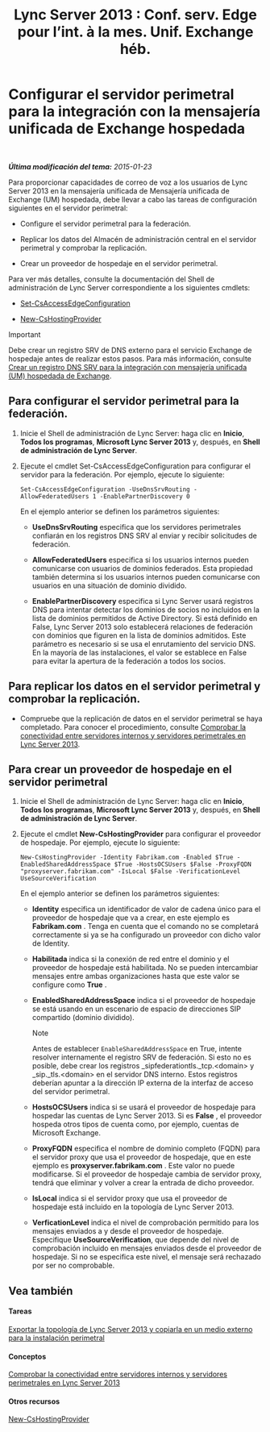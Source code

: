 ﻿---
title: "Lync Server 2013 : Conf. serv. Edge pour l’int. à la mes. Unif. Exchange héb."
TOCTitle: Configurar el servidor perimetral para la integración con la mensajería unificada de Exchange hospedada
ms:assetid: ede3f2f9-f412-418e-a705-8d8ec98176c5
ms:mtpsurl: https://technet.microsoft.com/es-es/library/Gg399075(v=OCS.15)
ms:contentKeyID: 48277085
ms.date: 01/07/2017
mtps_version: v=OCS.15
ms.translationtype: HT
---

# Configurar el servidor perimetral para la integración con la mensajería unificada de Exchange hospedada

 

_**Última modificación del tema:** 2015-01-23_

Para proporcionar capacidades de correo de voz a los usuarios de Lync Server 2013 en la mensajería unificada de Mensajería unificada de Exchange (UM) hospedada, debe llevar a cabo las tareas de configuración siguientes en el servidor perimetral:

  - Configure el servidor perimetral para la federación.

  - Replicar los datos del Almacén de administración central en el servidor perimetral y comprobar la replicación.

  - Crear un proveedor de hospedaje en el servidor perimetral.

Para ver más detalles, consulte la documentación del Shell de administración de Lync Server correspondiente a los siguientes cmdlets:

  - [Set-CsAccessEdgeConfiguration](https://docs.microsoft.com/en-us/powershell/module/skype/Set-CsAccessEdgeConfiguration)

  - [New-CsHostingProvider](https://docs.microsoft.com/en-us/powershell/module/skype/New-CsHostingProvider)

> [!IMPORTANT]  
> Debe crear un registro SRV de DNS externo para el servicio Exchange de hospedaje antes de realizar estos pasos. Para más información, consulte <a href="lync-server-2013-create-a-dns-srv-record-for-integration-with-hosted-exchange-um.md">Crear un registro DNS SRV para la integración con mensajería unificada (UM) hospedada de Exchange</a>.



## Para configurar el servidor perimetral para la federación.

1.  Inicie el Shell de administración de Lync Server: haga clic en **Inicio**, **Todos los programas**, **Microsoft Lync Server 2013** y, después, en **Shell de administración de Lync Server**.

2.  Ejecute el cmdlet Set-CsAccessEdgeConfiguration para configurar el servidor para la federación. Por ejemplo, ejecute lo siguiente:
    
        Set-CsAccessEdgeConfiguration -UseDnsSrvRouting -AllowFederatedUsers 1 -EnablePartnerDiscovery 0
    
    En el ejemplo anterior se definen los parámetros siguientes:
    
      - **UseDnsSrvRouting** especifica que los servidores perimetrales confiarán en los registros DNS SRV al enviar y recibir solicitudes de federación.
    
      - **AllowFederatedUsers** especifica si los usuarios internos pueden comunicarse con usuarios de dominios federados. Esta propiedad también determina si los usuarios internos pueden comunicarse con usuarios en una situación de dominio dividido.
    
      - **EnablePartnerDiscovery** especifica si Lync Server usará registros DNS para intentar detectar los dominios de socios no incluidos en la lista de dominios permitidos de Active Directory. Si está definido en False, Lync Server 2013 solo establecerá relaciones de federación con dominios que figuren en la lista de dominios admitidos. Este parámetro es necesario si se usa el enrutamiento del servicio DNS. En la mayoría de las instalaciones, el valor se establece en False para evitar la apertura de la federación a todos los socios.

## Para replicar los datos en el servidor perimetral y comprobar la replicación.

  - Compruebe que la replicación de datos en el servidor perimetral se haya completado. Para conocer el procedimiento, consulte [Comprobar la conectividad entre servidores internos y servidores perimetrales en Lync Server 2013](lync-server-2013-verify-connectivity-between-internal-servers-and-edge-servers.md).

## Para crear un proveedor de hospedaje en el servidor perimetral

1.  Inicie el Shell de administración de Lync Server: haga clic en **Inicio**, **Todos los programas**, **Microsoft Lync Server 2013** y, después, en **Shell de administración de Lync Server**.

2.  Ejecute el cmdlet **New-CsHostingProvider** para configurar el proveedor de hospedaje. Por ejemplo, ejecute lo siguiente:
    
        New-CsHostingProvider -Identity Fabrikam.com -Enabled $True -EnabledSharedAddressSpace $True -HostsOCSUsers $False -ProxyFQDN "proxyserver.fabrikam.com" -IsLocal $False -VerificationLevel UseSourceVerification
    
    En el ejemplo anterior se definen los parámetros siguientes:
    
      - **Identity** especifica un identificador de valor de cadena único para el proveedor de hospedaje que va a crear, en este ejemplo es **Fabrikam.com** . Tenga en cuenta que el comando no se completará correctamente si ya se ha configurado un proveedor con dicho valor de Identity.
    
      - **Habilitada** indica si la conexión de red entre el dominio y el proveedor de hospedaje está habilitada. No se pueden intercambiar mensajes entre ambas organizaciones hasta que este valor se configure como **True** .
    
      - **EnabledSharedAddressSpace** indica si el proveedor de hospedaje se está usando en un escenario de espacio de direcciones SIP compartido (dominio dividido).
        

        > [!NOTE]
        > Antes de establecer <CODE>EnableSharedAddressSpace</CODE> en True, intente resolver internamente el registro SRV de federación. Si esto no es posible, debe crear los registros _sipfederationtls._tcp.&lt;domain&gt; y _sip._tls.&lt;domain&gt; en el servidor DNS interno. Estos registros deberían apuntar a la dirección IP externa de la interfaz de acceso del servidor perimetral.

    
      - **HostsOCSUsers** indica si se usará el proveedor de hospedaje para hospedar las cuentas de Lync Server 2013. Si es **False** , el proveedor hospeda otros tipos de cuenta como, por ejemplo, cuentas de Microsoft Exchange.
    
      - **ProxyFQDN** especifica el nombre de dominio completo (FQDN) para el servidor proxy que usa el proveedor de hospedaje, que en este ejemplo es **proxyserver.fabrikam.com** . Este valor no puede modificarse. Si el proveedor de hospedaje cambia de servidor proxy, tendrá que eliminar y volver a crear la entrada de dicho proveedor.
    
      - **IsLocal** indica si el servidor proxy que usa el proveedor de hospedaje está incluido en la topología de Lync Server 2013.
    
      - **VerficationLevel** indica el nivel de comprobación permitido para los mensajes enviados a y desde el proveedor de hospedaje. Especifique **UseSourceVerification**, que depende del nivel de comprobación incluido en mensajes enviados desde el proveedor de hospedaje. Si no se especifica este nivel, el mensaje será rechazado por ser no comprobable.

## Vea también

#### Tareas

[Exportar la topología de Lync Server 2013 y copiarla en un medio externo para la instalación perimetral](lync-server-2013-export-your-topology-and-copy-it-to-external-media-for-edge-installation.md)  

#### Conceptos

[Comprobar la conectividad entre servidores internos y servidores perimetrales en Lync Server 2013](lync-server-2013-verify-connectivity-between-internal-servers-and-edge-servers.md)  

#### Otros recursos

[New-CsHostingProvider](https://docs.microsoft.com/en-us/powershell/module/skype/New-CsHostingProvider)

